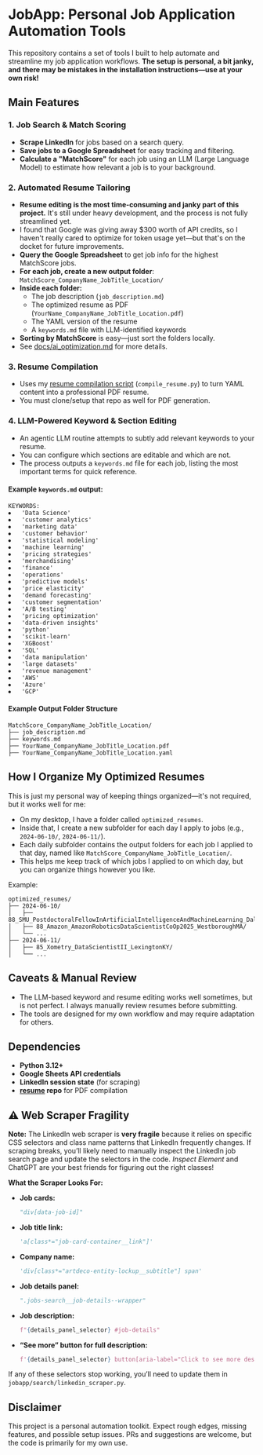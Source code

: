 # JobApp: Personal Job Application Automation Tools

This repository contains a set of tools I built to help automate and streamline my job application workflows. **The setup is personal, a bit janky, and there may be mistakes in the installation instructions—use at your own risk!**

## Main Features

### 1. Job Search & Match Scoring
- **Scrape LinkedIn** for jobs based on a search query.
- **Save jobs to a Google Spreadsheet** for easy tracking and filtering.
- **Calculate a "MatchScore"** for each job using an LLM (Large Language Model) to estimate how relevant a job is to your background.

### 2. Automated Resume Tailoring
- **Resume editing is the most time-consuming and janky part of this project.** It's still under heavy development, and the process is not fully streamlined yet.
- I found that Google was giving away $300 worth of API credits, so I haven't really cared to optimize for token usage yet—but that's on the docket for future improvements.
- **Query the Google Spreadsheet** to get job info for the highest MatchScore jobs.
- **For each job, create a new output folder**:  
  `MatchScore_CompanyName_JobTitle_Location/`
- **Inside each folder:**
  - The job description (`job_description.md`)
  - The optimized resume as PDF (`YourName_CompanyName_JobTitle_Location.pdf`)
  - The YAML version of the resume
  - A `keywords.md` file with LLM-identified keywords
- **Sorting by MatchScore** is easy—just sort the folders locally.
- See [docs/ai_optimization.md](docs/resume_writer/ai_optimization.md) for more details.

### 3. Resume Compilation
- Uses my [resume compilation script](https://github.com/rayhagimoto/resume) (`compile_resume.py`) to turn YAML content into a professional PDF resume.
- You must clone/setup that repo as well for PDF generation.

### 4. LLM-Powered Keyword & Section Editing
- An agentic LLM routine attempts to subtly add relevant keywords to your resume.
- You can configure which sections are editable and which are not.
- The process outputs a `keywords.md` file for each job, listing the most important terms for quick reference.

#### Example `keywords.md` output:
```
KEYWORDS:
⦁   'Data Science'
⦁   'customer analytics'
⦁   'marketing data'
⦁   'customer behavior'
⦁   'statistical modeling'
⦁   'machine learning'
⦁   'pricing strategies'
⦁   'merchandising'
⦁   'finance'
⦁   'operations'
⦁   'predictive models'
⦁   'price elasticity'
⦁   'demand forecasting'
⦁   'customer segmentation'
⦁   'A/B testing'
⦁   'pricing optimization'
⦁   'data-driven insights'
⦁   'python'
⦁   'scikit-learn'
⦁   'XGBoost'
⦁   'SQL'
⦁   'data manipulation'
⦁   'large datasets'
⦁   'revenue management'
⦁   'AWS'
⦁   'Azure'
⦁   'GCP'
```

#### Example Output Folder Structure
```
MatchScore_CompanyName_JobTitle_Location/
├── job_description.md
├── keywords.md
├── YourName_CompanyName_JobTitle_Location.pdf
├── YourName_CompanyName_JobTitle_Location.yaml
```

## How I Organize My Optimized Resumes

This is just my personal way of keeping things organized—it's not required, but it works well for me:

- On my desktop, I have a folder called `optimized_resumes`.
- Inside that, I create a new subfolder for each day I apply to jobs (e.g., `2024-06-10/`, `2024-06-11/`).
- Each daily subfolder contains the output folders for each job I applied to that day, named like `MatchScore_CompanyName_JobTitle_Location/`.
- This helps me keep track of which jobs I applied to on which day, but you can organize things however you like.

Example:
```
optimized_resumes/
├── 2024-06-10/
│   ├── 88_SMU_PostdoctoralFellowInArtificialIntelligenceAndMachineLearning_DallasTX/
│   ├── 88_Amazon_AmazonRoboticsDataScientistCoOp2025_WestboroughMA/
│   └── ...
├── 2024-06-11/
│   ├── 85_Xometry_DataScientistII_LexingtonKY/
│   └── ...
```

## Caveats & Manual Review
- The LLM-based keyword and resume editing works well sometimes, but is not perfect. I always manually review resumes before submitting.
- The tools are designed for my own workflow and may require adaptation for others.

## Dependencies
- **Python 3.12+**
- **Google Sheets API credentials**
- **LinkedIn session state** (for scraping)
- **[resume](https://github.com/rayhagimoto/resume) repo** for PDF compilation

## ⚠️ Web Scraper Fragility

**Note:**
The LinkedIn web scraper is **very fragile** because it relies on specific CSS selectors and class name patterns that LinkedIn frequently changes. If scraping breaks, you’ll likely need to manually inspect the LinkedIn job search page and update the selectors in the code. *Inspect Element* and ChatGPT are your best friends for figuring out the right classes!

**What the Scraper Looks For:**
- **Job cards:**
  ```python
  "div[data-job-id]"
  ```
- **Job title link:**
  ```python
  'a[class*="job-card-container__link"]'
  ```
- **Company name:**
  ```python
  'div[class*="artdeco-entity-lockup__subtitle"] span'
  ```
- **Job details panel:**
  ```python
  ".jobs-search__job-details--wrapper"
  ```
- **Job description:**
  ```python
  f"{details_panel_selector} #job-details"
  ```
- **“See more” button for full description:**
  ```python
  f'{details_panel_selector} button[aria-label="Click to see more description"]'
  ```

If any of these selectors stop working, you’ll need to update them in `jobapp/search/linkedin_scraper.py`.

## Disclaimer
This project is a personal automation toolkit. Expect rough edges, missing features, and possible setup issues. PRs and suggestions are welcome, but the code is primarily for my own use.
